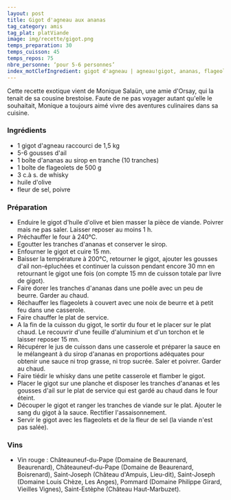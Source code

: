 ```yaml
---
layout: post
title: Gigot d'agneau aux ananas
tag_category: amis
tag_plat: platViande
image: img/recette/gigot.png
temps_preparation: 30
temps_cuisson: 45
temps_repos: 75
nbre_personne: ‘pour 5-6 personnes’
index_motClefIngredient: gigot d'agneau | agneau!gigot, ananas, flageolet
---
```

Cette recette exotique vient de Monique Salaün, une amie d'Orsay, qui la tenait de sa cousine brestoise. Faute de ne pas voyager autant qu'elle le souhaitait, Monique a toujours aimé vivre des aventures culinaires dans sa cuisine.

### Ingrédients
* 1 gigot d'agneau raccourci de 1,5 kg
* 5-6 gousses d'ail
* 1 boîte d'ananas au sirop en tranche (10 tranches)
* 1 boîte de flageolets de 500 g
* 3 c.à s. de whisky
* huile d'olive
* fleur de sel, poivre


### Préparation
* Enduire le gigot d'huile d'olive et bien masser la pièce de viande. Poivrer mais ne pas saler. Laisser reposer au moins 1 h.
* Préchauffer le four à 240°C.
* Egoutter les tranches d'ananas et conserver le sirop.
* Enfourner le gigot et cuire 15 mn.
* Baisser la température à 200°C, retourner le gigot, ajouter les gousses d'ail non-épluchées et continuer la cuisson pendant encore 30 mn en retournant le gigot une fois (on compte 15 mn de cuisson totale par livre de gigot).
* Faire dorer les tranches d'ananas dans une poêle avec un peu de beurre. Garder au chaud.
* Réchauffer les flageolets à couvert avec une noix de beurre et à petit feu dans une casserole.
* Faire chauffer le plat de service.
* A la fin de la cuisson du gigot, le sortir du four et le placer sur le plat chaud. Le recouvrir d'une feuille d'aluminium et d'un torchon et le laisser reposer 15 mn.
* Récupérer le jus de cuisson dans une casserole et préparer la sauce en le mélangeant à du sirop d'ananas en proportions adéquates pour obtenir une sauce ni trop grasse, ni trop sucrée. Saler et poivrer. Garder au chaud.
* Faire tiédir le whisky dans une petite casserole et flamber le gigot.
* Placer le gigot sur une planche et disposer les tranches d'ananas et les gousses d'ail sur le plat de service qui est gardé au chaud dans le four éteint.
* Découper le gigot et ranger les tranches de viande sur le plat. Ajouter le sang du gigot à la sauce. Rectifier l'assaisonnement.
* Servir le gigot avec les flageolets et de la fleur de sel (la viande n'est pas salée).    


### Vins
* Vin rouge : Châteauneuf-du-Pape	(Domaine de Beaurenard,	Beaurenard), Châteauneuf-du-Pape (Domaine de Beaurenard, Boisrenard), Saint-Joseph (Château d'Ampuis,	Lieu-dit), Saint-Joseph (Domaine Louis Chèze, Les Anges), Pommard (Domaine Philippe Girard, Vieilles Vignes), Saint-Estèphe (Château Haut-Marbuzet).

